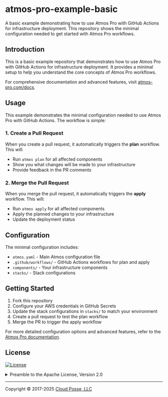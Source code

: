 # atmos-pro-example-basic


A basic example demonstrating how to use Atmos Pro with GitHub Actions for infrastructure deployment. This repository shows the minimal configuration needed to get started with Atmos Pro workflows.


## Introduction

This is a basic example repository that demonstrates how to use Atmos Pro with GitHub Actions for infrastructure deployment. It provides a minimal setup to help you understand the core concepts of Atmos Pro workflows.

For comprehensive documentation and advanced features, visit [atmos-pro.com/docs](https://atmos-pro.com/docs).



## Usage

This example demonstrates the minimal configuration needed to use Atmos Pro with GitHub Actions. The workflow is simple:

### 1. Create a Pull Request
When you create a pull request, it automatically triggers the **plan** workflow. This will:
- Run `atmos plan` for all affected components
- Show you what changes will be made to your infrastructure
- Provide feedback in the PR comments

### 2. Merge the Pull Request
When you merge the pull request, it automatically triggers the **apply** workflow. This will:
- Run `atmos apply` for all affected components
- Apply the planned changes to your infrastructure
- Update the deployment status

## Configuration

The minimal configuration includes:
- `atmos.yaml` - Main Atmos configuration file
- `.github/workflows/` - GitHub Actions workflows for plan and apply
- `components/` - Your infrastructure components
- `stacks/` - Stack configurations

## Getting Started

1. Fork this repository
2. Configure your AWS credentials in GitHub Secrets
3. Update the stack configurations in `stacks/` to match your environment
4. Create a pull request to test the plan workflow
5. Merge the PR to trigger the apply workflow

For more detailed configuration options and advanced features, refer to the [Atmos Pro documentation](https://atmos-pro.com/docs).










## License

<a href="https://opensource.org/licenses/Apache-2.0"><img src="https://img.shields.io/badge/License-Apache%202.0-blue.svg?style=for-the-badge" alt="License"></a>

<details>
<summary>Preamble to the Apache License, Version 2.0</summary>
<br/>
<br/>



```text
Licensed to the Apache Software Foundation (ASF) under one
or more contributor license agreements.  See the NOTICE file
distributed with this work for additional information
regarding copyright ownership.  The ASF licenses this file
to you under the Apache License, Version 2.0 (the
"License"); you may not use this file except in compliance
with the License.  You may obtain a copy of the License at

  https://www.apache.org/licenses/LICENSE-2.0

Unless required by applicable law or agreed to in writing,
software distributed under the License is distributed on an
"AS IS" BASIS, WITHOUT WARRANTIES OR CONDITIONS OF ANY
KIND, either express or implied.  See the License for the
specific language governing permissions and limitations
under the License.
```
</details>


---
Copyright © 2017-2025 [Cloud Posse, LLC](https://cpco.io/copyright)
 
